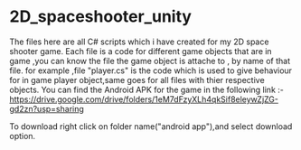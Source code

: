 # 2D_spaceshooter_unity
The files here are all C# scripts which i have created for my 2D space shooter game.
Each file is a code for different game objects that are in game ,you can know the file the game object is attache to , by name of that file.
for example ,file "player.cs" is the code which is used to give behaviour for in game player object,same goes for all files with thier respective 
objects.
You can find the Android APK for the game in the following link :-https://drive.google.com/drive/folders/1eM7dFzyXLh4qkSif8eleywZjZG-gd2zn?usp=sharing

To download right click on folder name("android app"),and select download option.
